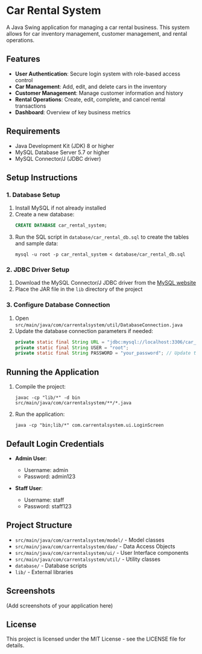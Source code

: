 # Car Rental System

A Java Swing application for managing a car rental business. This system allows for car inventory management, customer management, and rental operations.

## Features

- **User Authentication**: Secure login system with role-based access control
- **Car Management**: Add, edit, and delete cars in the inventory
- **Customer Management**: Manage customer information and history
- **Rental Operations**: Create, edit, complete, and cancel rental transactions
- **Dashboard**: Overview of key business metrics

## Requirements

- Java Development Kit (JDK) 8 or higher
- MySQL Database Server 5.7 or higher
- MySQL Connector/J (JDBC driver)

## Setup Instructions

### 1. Database Setup

1. Install MySQL if not already installed
2. Create a new database:
   ```sql
   CREATE DATABASE car_rental_system;
   ```
3. Run the SQL script in `database/car_rental_db.sql` to create the tables and sample data:
   ```
   mysql -u root -p car_rental_system < database/car_rental_db.sql
   ```

### 2. JDBC Driver Setup

1. Download the MySQL Connector/J JDBC driver from the [MySQL website](https://dev.mysql.com/downloads/connector/j/)
2. Place the JAR file in the `lib` directory of the project

### 3. Configure Database Connection

1. Open `src/main/java/com/carrentalsystem/util/DatabaseConnection.java`
2. Update the database connection parameters if needed:
   ```java
   private static final String URL = "jdbc:mysql://localhost:3306/car_rental_system";
   private static final String USER = "root";
   private static final String PASSWORD = "your_password"; // Update this
   ```

## Running the Application

1. Compile the project:
   ```
   javac -cp "lib/*" -d bin src/main/java/com/carrentalsystem/**/*.java
   ```
2. Run the application:
   ```
   java -cp "bin;lib/*" com.carrentalsystem.ui.LoginScreen
   ```

## Default Login Credentials

- **Admin User**:
  - Username: admin
  - Password: admin123

- **Staff User**:
  - Username: staff
  - Password: staff123

## Project Structure

- `src/main/java/com/carrentalsystem/model/` - Model classes
- `src/main/java/com/carrentalsystem/dao/` - Data Access Objects
- `src/main/java/com/carrentalsystem/ui/` - User Interface components
- `src/main/java/com/carrentalsystem/util/` - Utility classes
- `database/` - Database scripts
- `lib/` - External libraries

## Screenshots

(Add screenshots of your application here)

## License

This project is licensed under the MIT License - see the LICENSE file for details.

